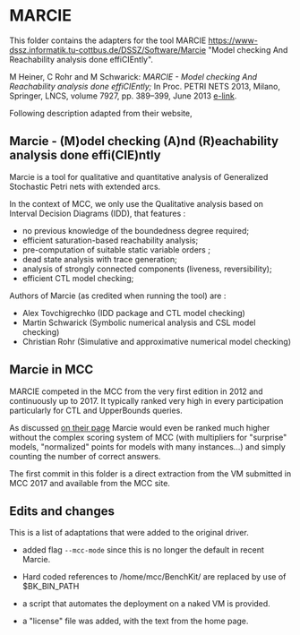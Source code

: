 # MARCIE

This folder contains the adapters for the tool MARCIE  https://www-dssz.informatik.tu-cottbus.de/DSSZ/Software/Marcie
"Model checking And Reachability analysis done effiCIEntly".

M Heiner, C Rohr and M Schwarick:
*MARCIE - Model checking And Reachability analysis done effiCIEntly;*
In Proc. PETRI NETS 2013, Milano, Springer, LNCS, volume 7927, pp. 389–399, June 2013 [e-link](http://link.springer.com/chapter/10.1007/978-3-642-38697-8_21). 

Following description adapted from their website,

## Marcie - (M)odel checking (A)nd (R)eachability analysis done effi(CIE)ntly

Marcie is a tool for qualitative and quantitative analysis of Generalized Stochastic Petri nets with extended arcs.

In the context of MCC, we only use the Qualitative analysis based on Interval Decision Diagrams (IDD), that features :
 *  no previous knowledge of the boundedness degree required;
 *  efficient saturation-based reachability analysis;
 *   pre-computation of suitable static variable orders ;
 *   dead state analysis with trace generation;
 *   analysis of strongly connected components (liveness, reversibility);
 *   efficient CTL model checking;  

Authors of Marcie (as credited when running the tool) are :
 *  Alex Tovchigrechko (IDD package and CTL model checking)
 *  Martin Schwarick (Symbolic numerical analysis and CSL model checking)
 * Christian Rohr (Simulative and approximative numerical model checking)

## Marcie in MCC
 
MARCIE competed in the MCC from the very first edition in 2012 and continuously up to 2017. 
It typically ranked very high in every participation particularly for CTL and UpperBounds queries.

As discussed [on their page](https://www-dssz.informatik.tu-cottbus.de/DSSZ/Software/Marcie#news) Marcie would even be ranked much higher
without the complex scoring system of MCC (with multipliers for "surprise" models, "normalized" points for models with many instances...)
 and simply counting the number of correct answers. 
 
The first commit in this folder is a direct extraction from the VM submitted in MCC 2017 and available from the MCC site.
 
## Edits and changes
 
 This is a list of adaptations that were added to the original driver.
   
 * added flag `--mcc-mode` since this is no longer the default in recent Marcie.
 
 * Hard coded references to /home/mcc/BenchKit/ are replaced by use of $BK_BIN_PATH
 
 * a script that automates the deployment on a naked VM is provided. 
 
 * a "license" file was added, with the text from the home page.
 
